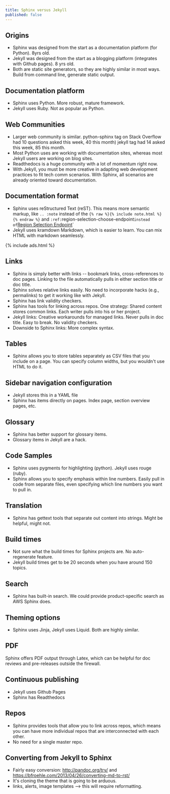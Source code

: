 ```yaml
---
title: Sphinx versus Jekyll
published: false
---
```


## Origins

*  Sphinx was designed from the start as a documentation platform (for Python). 8yrs old.
*  Jekyll was designed from the start as a blogging platform (integrates with Github pages).  8 yrs old.
*  Both are static site generators, so they are highly similar in most ways. Build from command line, generate static output.

## Documentation platform

*  Sphinx uses Python. More robust, mature framework.
*  Jekyll uses Ruby. Not as popular as Python.

## Web Communities

*  Larger web community is similar. python-sphinx tag on Stack Overflow had 10 questions asked this week, 40 this month) jekyll tag had 14 asked this week, 85 this month.
*  Most Python uses are working with documentation sites, whereas most Jekyll users are working on blog sites.
*  Readthedocs is a huge community with a lot of momentum right now.
*  With Jekyll, you must be more creative in adapting web development practices to fit tech comm scenarios. With Sphinx, all scenarios are already oriented toward documentation.

## Documentation format

*  Sphinx uses reStructured Text (reST). This means more semantic markup, like `.. :note` instead of the `{% raw %}{% include note.html %}{% endraw %}` and `:ref:`region-selection-choose-endpoint` instead of `[Region Selection Endpoint](region-selection-choose-endpoint)`
*  Jekyll uses kramdown Markdown, which is easier to learn. You can mix HTML with markdown seamlessly.

{% include ads.html %}

## Links

*  Sphinx is simply better with links -- bookmark links, cross-references to doc pages. Linking to the file automatically pulls in either section title or doc title.
*  Sphinx solves relative links easily.  No need to incorporate hacks (e.g., permalinks) to get it working like with Jekyll.
*  Sphinx has link validity checkers.
*  Sphinx has tools for linking across repos. One strategy: Shared content stores common links. Each writer pulls into his or her project.
*  Jekyll links: Creative workarounds for managed links. Never pulls in doc title. Easy to break. No validity checkers.
*  Downside to Sphinx links: More complex syntax.

## Tables

*  Sphinx allows you to store tables separately as CSV files that you include on a page. You can specify column widths, but you wouldn't use HTML to do it.

## Sidebar navigation configuration

*  Jekyll stores this in a YAML file
*  Sphinx has items directly on pages. Index page, section overview pages, etc.

## Glossary

*  Sphinx has better support for glossary items.
*  Glossary items in Jekyll are a hack.

## Code Samples

*  Sphinx uses pygments for highlighting (python). Jekyll uses rouge (ruby).
*  Sphinx allows you to specify emphasis within line numbers. Easily pull in code from separate files, even specifying which line numbers you want to pull in.

## Translation

*  Sphinx has gettext tools that separate out content into strings. Might be helpful, might not.

## Build times

*  Not sure what the build times for Sphinx projects are. No auto-regenerate feature.
*  Jekyll build times get to be 20 seconds when you have around 150 topics.

## Search

*  Sphinx has built-in search. We could provide product-specific search as AWS Sphinx does.

## Theming options

*  Sphinx uses Jinja, Jekyll uses Liquid. Both are highly similar.

## PDF
Sphinx offers PDF output through Latex, which can be helpful for doc reviews and pre-releases outside the firewall.

## Continuous publishing

*  Jekyll uses Github Pages
*  Sphinx has Readthedocs

## Repos

*  Sphinx provides tools that allow you to link across repos, which means you can have more individual repos that are interconnected with each other.
*  No need for a single master repo.


## Converting from Jekyll to Sphinx

*  Fairly easy conversion: http://pandoc.org/try/ and https://bfroehle.com/2013/04/26/converting-md-to-rst/
*  It's cloning the theme that is going to be arduous.
*  links, alerts, image templates --> this will require reformatting.
